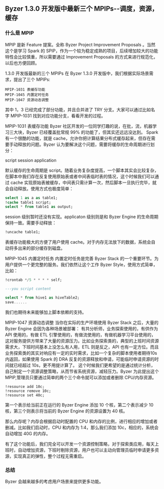 ## Byzer 1.3.0 开发版中最新三个 MPIPs--调度，资源，缓存 

### 什么是 MPIP

MPIP 是新 Feature 提案。全称 Byzer Project Improvement Proposals 。当然这个是学习 Spark 的 SPIP，作为一个较为稳定成熟的项目，后续增加较大的功能特性会比较慎重，所以需要通过 Improvement Proposals 的方式来进行规范化，以后也方便回顾。

1.3.0 开发版最新的三个 MPIPs
在 Byzer 1.3.0 开发版中，我们根据实际场景需求，提出了三个 MPIPs:

```
MPIP-1031 表缓存功能
MPIP-1045 内置定时任务
MPIP-1047 资源动态调整
```
其中 1，3 已经完成了部分功能，并且合并进了 TRY 分支。大家可以通过比如名字 MPIP-1031 找到对应功能分支，看看开发的过程。

MPIP-1031 表缓存功能
Byzer 社区开发的一位同学打趣的说，在批，流，机器学习三大块，Byzer 已经覆盖批常规 99% 的功能了，但其实还远远没达到。 Spark 有一个很酷的功能，就是 cache，允许你把计算结果分布式缓存起来，但存在需要手动释放的问题。Byzer 认为要解决这个问题，需要将缓存的生命周期进行划分：

script
session
application

默认缓存的生命周期是 script。随着业务复杂度提高，一个脚本其实会比较复杂，在脚本中我们存在反复使用原始表或者中间表临时表的情况，这个时候我们可以通过 cache 实现原始表被缓存，中间表只需计算一次，然后脚本一旦执行完毕，就会自动释放。使用方式也极度简单：

```sql
select 1 as a as table1;
!cache table1 script;
select * from table1 as output;
```
session 级别暂时还没有实现。applicaton 级别则是和 Byzer Engine 的生命周期保持一致。需要手动释放：

```sql
!uncache table1;
```
表缓存功能极大的方便了用户使用 cache。对于内存无法放下的数据，系统会自动将多出来的部分缓存到磁盘。

MPIP-1045 内置定时任务
内置定时任务是完善 Byzer Stack 的一个重要环节。为用户提供一个更完整的服务。我们依然让这个工作 Byzer Style，使用方式简单，比如：

```sql
!crontab */5 * * * * self;

---you script content

select * from hive1 as hiveTable2;
save......
```
我们也期待未来能够加上脚本依赖的支持。

MPIP-1047 资源动态调整
当你在实际的生产环境使用 Byzer Stack 之后，大量的 Byzer Engine 会因为各种场景被部署： 有共分析师，业务探索使用的，有供作为 API 使用的，有做 ETL 引擎使用的，有做流使用的，有做机器学习平台使用的，这对服务提供方带来了大量的资源压力。比如业务探索类的，典型的上班时间资源需求大，下班时间基本上没怎么有人用，ETL 则是反之，API 也有一定方位。而且业务探索类的其实对响应有一定的实时需求，比如一个复杂的脚本使用者期待10s内返回，如果使用 Spark 的 DRA 反复的资源释放和申请，可能临时申请资源的时间就已经超过 10s，更不用提计算了。 这个时候我们更希望的是通过统计分析，自己制定一个资源调整策略，从而节省系统资源，减轻压力。Byzer 为此提出这个 MPIP,管理员只要通过简单的两个三个命令就可以添加或者删除 CPU/内存资源。

```
!resource add 10c;
!resource remove 10c;
!resource set 40c;
```

第一个表示给当前正在运行的 Byzer Engine 添加 10 个核，第二个表示减少 10 核，第三个则表示将当前的 Byzer Engine 的资源设置为 40 核。

那么内存呢？内存会根据启动时配置的 CPU 和内存的比例，进行相应的增加或者删减。比如我们启动时，CPU 和内存为 1:4，那么我们添加 10c，相应的，系统会自动增加 40G 的内存。

有了这个功能后，我们完全可以开发一个资源控制策略，对于探索类应用，每天上班时，自动增加资源，下班时剔除资源，用户也可以主动向管理员临时申请更多资源，实现真正的弹性，整个过程无需重启。

### 总结
Byzer 会越来越多的考虑用户场景来提供更多功能。
